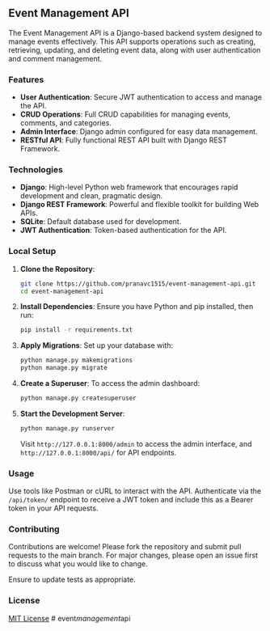 
## Event Management API

The Event Management API is a Django-based backend system designed to manage events effectively. This API supports operations such as creating, retrieving, updating, and deleting event data, along with user authentication and comment management.

### Features

- **User Authentication**: Secure JWT authentication to access and manage the API.
- **CRUD Operations**: Full CRUD capabilities for managing events, comments, and categories.
- **Admin Interface**: Django admin configured for easy data management.
- **RESTful API**: Fully functional REST API built with Django REST Framework.

### Technologies

- **Django**: High-level Python web framework that encourages rapid development and clean, pragmatic design.
- **Django REST Framework**: Powerful and flexible toolkit for building Web APIs.
- **SQLite**: Default database used for development.
- **JWT Authentication**: Token-based authentication for the API.

### Local Setup

1. **Clone the Repository**:
   ```bash
   git clone https://github.com/pranavc1515/event-management-api.git
   cd event-management-api
   ```

2. **Install Dependencies**:
   Ensure you have Python and pip installed, then run:
   ```bash
   pip install -r requirements.txt
   ```

3. **Apply Migrations**:
   Set up your database with:
   ```bash
   python manage.py makemigrations
   python manage.py migrate
   ```

4. **Create a Superuser**:
   To access the admin dashboard:
   ```bash
   python manage.py createsuperuser
   ```

5. **Start the Development Server**:
   ```bash
   python manage.py runserver
   ```
   Visit `http://127.0.0.1:8000/admin` to access the admin interface, and `http://127.0.0.1:8000/api/` for API endpoints.

### Usage

Use tools like Postman or cURL to interact with the API. Authenticate via the `/api/token/` endpoint to receive a JWT token and include this as a Bearer token in your API requests.

### Contributing

Contributions are welcome! Please fork the repository and submit pull requests to the main branch. For major changes, please open an issue first to discuss what you would like to change.

Ensure to update tests as appropriate.

### License

[MIT License](LICENSE)
#   e v e n t _ m a n a g e m e n t _ a p i  
 